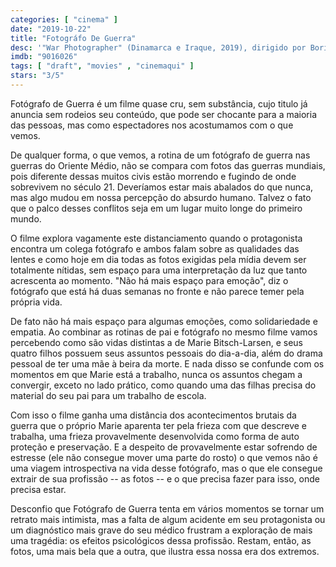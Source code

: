 ```yaml
---
categories: [ "cinema" ]
date: "2019-10-22"
title: "Fotográfo De Guerra"
desc: '"War Photographer" (Dinamarca e Iraque, 2019), dirigido por Boris B. Bertram, com Marie Bitsch-Larsen, Elias Sekjær Grarup e Jan Grarup. Escrito para o CinemAqui na cobertura da #mostrasp.'
imdb: "9016026"
tags: [ "draft", "movies" , "cinemaqui" ]
stars: "3/5"
---
```

Fotógrafo de Guerra é um filme quase cru, sem substância, cujo titulo já anuncia sem rodeios seu conteúdo, que pode ser chocante para a maioria das pessoas, mas como espectadores nos acostumamos com o que vemos.

De qualquer forma, o que vemos, a rotina de um fotógrafo de guerra nas guerras do Oriente Médio, não se compara com fotos das guerras mundiais, pois diferente dessas muitos civis estão morrendo e fugindo de onde sobrevivem no século 21. Deveríamos estar mais abalados do que nunca, mas algo mudou em nossa percepção do absurdo humano. Talvez o fato que o palco desses conflitos seja em um lugar muito longe do primeiro mundo.

O filme explora vagamente este distanciamento quando o protagonista encontra um colega fotógrafo e ambos falam sobre as qualidades das lentes e como hoje em dia todas as fotos exigidas pela mídia devem ser totalmente nítidas, sem espaço para uma interpretação da luz que tanto acrescenta ao momento. "Não há mais espaço para emoção", diz o fotógrafo que está há duas semanas no fronte e não parece temer pela própria vida.

De fato não há mais espaço para algumas emoções, como solidariedade e empatia. Ao combinar as rotinas de pai e fotógrafo no mesmo filme vamos percebendo como são vidas distintas a de Marie Bitsch-Larsen, e seus quatro filhos possuem seus assuntos pessoais do dia-a-dia, além do drama pessoal de ter uma mãe à beira da morte. E nada disso se confunde com os momentos em que Marie está a trabalho, nunca os assuntos chegam a convergir, exceto no lado prático, como quando uma das filhas precisa do material do seu pai para um trabalho de escola.

Com isso o filme ganha uma distância dos acontecimentos brutais da guerra que o próprio Marie aparenta ter pela frieza com que descreve e trabalha, uma frieza provavelmente desenvolvida como forma de auto proteção e preservação. E a despeito de provavelmente estar sofrendo de estresse (ele não consegue mover uma parte do rosto) o que vemos não é uma viagem introspectiva na vida desse fotógrafo, mas o que ele consegue extrair de sua profissão -- as fotos -- e o que precisa fazer para isso, onde precisa estar.

Desconfio que Fotógrafo de Guerra tenta em vários momentos se tornar um retrato mais intimista, mas a falta de algum acidente em seu protagonista ou um diagnóstico mais grave do seu médico frustram a exploração de mais uma tragédia: os efeitos psicológicos dessa profissão. Restam, então, as fotos, uma mais bela que a outra, que ilustra essa nossa era dos extremos.
